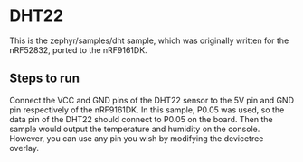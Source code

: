 # DHT22

This is the zephyr/samples/dht sample, which was originally written for the nRF52832, ported to the nRF9161DK.

## Steps to run

Connect the VCC and GND pins of the DHT22 sensor to the 5V pin and GND pin respectively of the nRF9161DK. In this sample, P0.05 was used, so the data pin of the DHT22 should connect to P0.05 on the board. Then the sample would output the temperature and humidity on the console. However, you can use any pin you wish by modifying the devicetree overlay.
